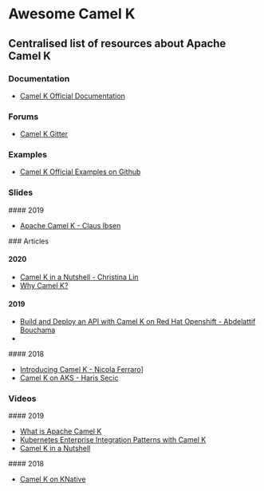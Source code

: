 # Awesome Camel K

## Centralised list of resources about Apache Camel K

### Documentation

* [Camel K Official Documentation](https://camel.apache.org/camel-k/latest/index.html)

### Forums

* [Camel K Gitter](https://gitter.im/apache/camel-k)

### Examples

* [Camel K Official Examples on Github](https://github.com/apache/camel-k-examples)

### Slides

#### 2019

* [Apache Camel K - Claus Ibsen](https://www.slideshare.net/davsclaus/apache-camel-k-copenhagen-v2)

### Articles

#### 2020

* [Camel K in a Nutshell - Christina Lin](https://dzone.com/articles/six-reasons-why-you-will-love-camel-k-1)
* [Why Camel K?](https://dzone.com/articles/why-camel-k)

#### 2019

* [Build and Deploy an API with Camel K on Red Hat Openshift - Abdelattif Bouchama](https://developers.redhat.com/blog/2019/04/25/build-and-deploy-an-api-with-camel-k-on-red-hat-openshift/)
* 

#### 2018

* [Introducing Camel K - Nicola Ferraro](https://www.nicolaferraro.me/2018/10/15/introducing-camel-k/)]
* [Camel K on AKS - Haris Secic](https://dev.to/greenroommate/apache-camel-k-on-aks-quick-setup-1lm0)

### Videos

#### 2019

* [What is Apache Camel K](https://youtu.be/51x9BewGCYA)
* [Kubernetes Enterprise Integration Patterns with Camel K](https://www.youtube.com/watch?v=51x9BewGCYA&feature=youtu.be)
* [Camel K in a Nutshell](https://www.youtube.com/watch?v=LaBvBonUC6g)

#### 2018

* [Camel K on KNative](https://www.youtube.com/watch?v=btf_e2GniXM&feature=youtu.be)
